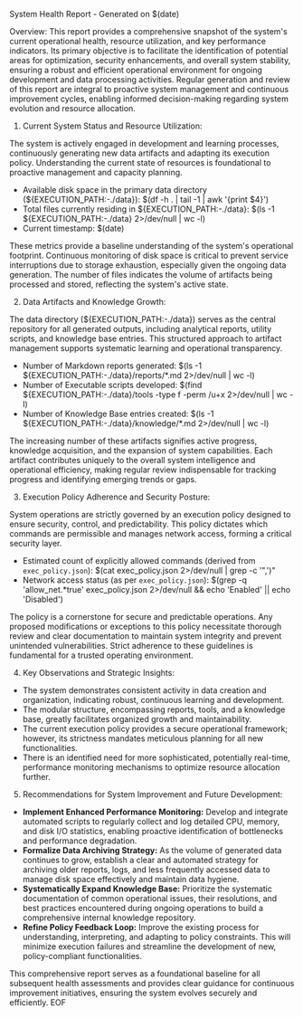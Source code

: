  System Health Report - Generated on $(date)
 
 Overview:
 This report provides a comprehensive snapshot of the system's current operational health, resource utilization, and key performance indicators. Its primary objective is to facilitate the identification of potential areas for optimization, security enhancements, and overall system stability, ensuring a robust and efficient operational environment for ongoing development and data processing activities. Regular generation and review of this report are integral to proactive system management and continuous improvement cycles, enabling informed decision-making regarding system evolution and resource allocation.
 
 1. Current System Status and Resource Utilization:
 
 The system is actively engaged in development and learning processes, continuously generating new data artifacts and adapting its execution policy. Understanding the current state of resources is foundational to proactive management and capacity planning.
 
 - Available disk space in the primary data directory (${EXECUTION_PATH:-./data}): $(df -h . | tail -1 | awk '{print $4}')
 - Total files currently residing in ${EXECUTION_PATH:-./data}: $(ls -1 ${EXECUTION_PATH:-./data} 2>/dev/null | wc -l)
 - Current timestamp: $(date)
 
 These metrics provide a baseline understanding of the system's operational footprint. Continuous monitoring of disk space is critical to prevent service interruptions due to storage exhaustion, especially given the ongoing data generation. The number of files indicates the volume of artifacts being processed and stored, reflecting the system's active state.
 
 2. Data Artifacts and Knowledge Growth:
 
 The data directory (${EXECUTION_PATH:-./data}) serves as the central repository for all generated outputs, including analytical reports, utility scripts, and knowledge base entries. This structured approach to artifact management supports systematic learning and operational transparency.
 
 - Number of Markdown reports generated: $(ls -1 ${EXECUTION_PATH:-./data}/reports/*.md 2>/dev/null | wc -l)
 - Number of Executable scripts developed: $(find ${EXECUTION_PATH:-./data}/tools -type f -perm /u+x 2>/dev/null | wc -l)
 - Number of Knowledge Base entries created: $(ls -1 ${EXECUTION_PATH:-./data}/knowledge/*.md 2>/dev/null | wc -l)
 
 The increasing number of these artifacts signifies active progress, knowledge acquisition, and the expansion of system capabilities. Each artifact contributes uniquely to the overall system intelligence and operational efficiency, making regular review indispensable for tracking progress and identifying emerging trends or gaps.
 
 3. Execution Policy Adherence and Security Posture:
 
 System operations are strictly governed by an execution policy designed to ensure security, control, and predictability. This policy dictates which commands are permissible and manages network access, forming a critical security layer.
 
 - Estimated count of explicitly allowed commands (derived from `exec_policy.json`): $(cat exec_policy.json 2>/dev/null | grep -c '",')"
 - Network access status (as per `exec_policy.json`): $(grep -q 'allow_net.*true' exec_policy.json 2>/dev/null && echo 'Enabled' || echo 'Disabled')
 
 The policy is a cornerstone for secure and predictable operations. Any proposed modifications or exceptions to this policy necessitate thorough review and clear documentation to maintain system integrity and prevent unintended vulnerabilities. Strict adherence to these guidelines is fundamental for a trusted operating environment.
 
 4. Key Observations and Strategic Insights:
 
 - The system demonstrates consistent activity in data creation and organization, indicating robust, continuous learning and development.
 - The modular structure, encompassing reports, tools, and a knowledge base, greatly facilitates organized growth and maintainability.
 - The current execution policy provides a secure operational framework; however, its strictness mandates meticulous planning for all new functionalities.
 - There is an identified need for more sophisticated, potentially real-time, performance monitoring mechanisms to optimize resource allocation further.
 
 5. Recommendations for System Improvement and Future Development:
 
 - **Implement Enhanced Performance Monitoring:** Develop and integrate automated scripts to regularly collect and log detailed CPU, memory, and disk I/O statistics, enabling proactive identification of bottlenecks and performance degradation.
 - **Formalize Data Archiving Strategy:** As the volume of generated data continues to grow, establish a clear and automated strategy for archiving older reports, logs, and less frequently accessed data to manage disk space effectively and maintain data hygiene.
 - **Systematically Expand Knowledge Base:** Prioritize the systematic documentation of common operational issues, their resolutions, and best practices encountered during ongoing operations to build a comprehensive internal knowledge repository.
 - **Refine Policy Feedback Loop:** Improve the existing process for understanding, interpreting, and adapting to policy constraints. This will minimize execution failures and streamline the development of new, policy-compliant functionalities.
 
 This comprehensive report serves as a foundational baseline for all subsequent health assessments and provides clear guidance for continuous improvement initiatives, ensuring the system evolves securely and efficiently.
 EOF
